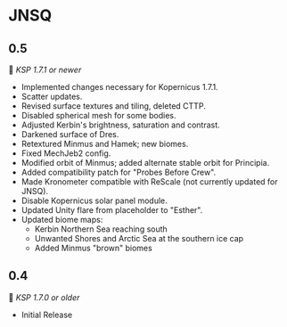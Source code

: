 # JNSQ

## 0.5
:bookmark: *KSP 1.7.1  or newer*
* Implemented changes necessary for Kopernicus 1.7.1.
* Scatter updates.
* Revised surface textures and tiling, deleted CTTP.
* Disabled spherical mesh for some bodies.
* Adjusted Kerbin's brightness, saturation and contrast.
* Darkened surface of Dres.
* Retextured Minmus and Hamek; new biomes.
* Fixed MechJeb2 config.
* Modified orbit of Minmus; added alternate stable orbit for Principia.
* Added compatibility patch for "Probes Before Crew".
* Made Kronometer compatible with ReScale (not currently updated for JNSQ).
* Disable Kopernicus solar panel module.
* Updated Unity flare from placeholder to "Esther".
* Updated biome maps:
  * Kerbin Northern Sea reaching south
  * Unwanted Shores and Arctic Sea at the southern ice cap
  * Added Minmus "brown" biomes 
  
## 0.4
:bookmark: *KSP 1.7.0 or older*
* Initial Release
